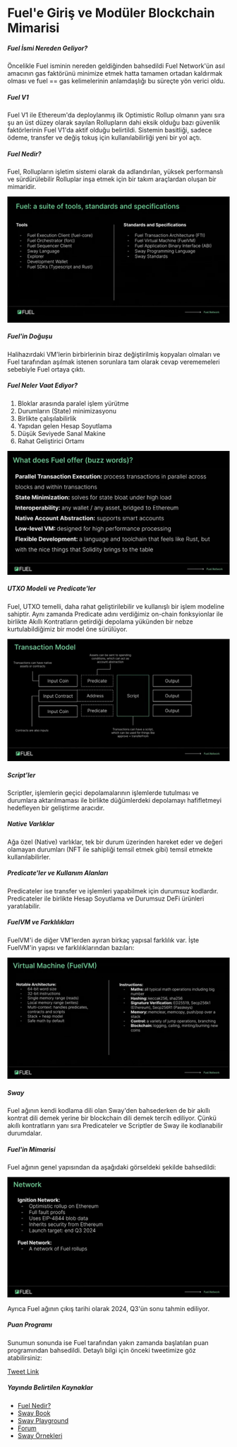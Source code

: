 # Fuel'e Giriş ve Modüler Blockchain Mimarisi

##### Fuel İsmi Nereden Geliyor?

Öncelikle Fuel isminin nereden geldiğinden bahsedildi Fuel Network'ün asıl amacının gas faktörünü minimize etmek hatta tamamen ortadan kaldırmak olması ve fuel == gas kelimelerinin anlamdaşlığı bu süreçte yön verici oldu.

##### Fuel V1

Fuel V1 ile Ethereum'da deploylanmış ilk Optimistic Rollup olmanın yanı sıra şu an üst düzey olarak sayılan Rollupların dahi eksik olduğu bazı güvenlik faktörlerinin Fuel V1'da aktif olduğu belirtildi. Sistemin basitliği, sadece ödeme, transfer ve değiş tokuş için kullanılabilirliği yeni bir yol açtı.

##### Fuel Nedir?

Fuel, Rollupların işletim sistemi olarak da adlandırılan, yüksek performanslı ve sürdürülebilir Rolluplar inşa etmek için bir takım araçlardan oluşan bir mimaridir.

![4th image](/assets/images/4.png "4th image")

##### Fuel'in Doğuşu

Halihazırdaki VM'lerin birbirlerinin biraz değiştirilmiş kopyaları olmaları ve Fuel tarafından aşılmak istenen sorunlara tam olarak cevap verememeleri sebebiyle Fuel ortaya çıktı.

##### Fuel Neler Vaat Ediyor?

1. Bloklar arasında paralel işlem yürütme
2. Durumların (State) minimizasyonu
3. Birlikte çalışılabilirlik
4. Yapıdan gelen Hesap Soyutlama
5. Düşük Seviyede Sanal Makine
6. Rahat Geliştirici Ortamı

![6th image](/assets/images/6.jpg "6th image")

##### UTXO Modeli ve Predicate'ler

Fuel, UTXO temelli, daha rahat geliştirilebilir ve kullanışlı bir işlem modeline sahiptir. Aynı zamanda Predicate adını verdiğimiz on-chain fonksyionlar ile birlikte Akıllı Kontratların getirdiği depolama yükünden bir nebze kurtulabildiğimiz bir model öne sürülüyor.

![7th image](/assets/images/7.jpg "7th image")

##### Script'ler

Scriptler, işlemlerin geçici depolamalarının işlemlerde tutulması ve durumlara aktarılmaması ile birlikte düğümlerdeki depolamayı hafifletmeyi hedefleyen bir geliştirme aracıdır.

##### Native Varlıklar

Ağa özel (Native) varlıklar, tek bir durum üzerinden hareket eder ve değeri olamayan durumları (NFT ile sahipliği temsil etmek gibi) temsil etmekte kullanılabilirler.

##### Predicate'ler ve Kullanım Alanları

Predicateler ise transfer ve işlemleri yapabilmek için durumsuz kodlardır. Predicateler ile birlikte Hesap Soyutlama ve Durumsuz DeFi ürünleri yaratılabilir.

##### FuelVM ve Farklılıkları

FuelVM'i de diğer VM'lerden ayıran birkaç yapısal farklılık var. İşte FuelVM'in yapısı ve farklılıklarından bazıları:

![11th image](/assets/images/11.jpg "11th image")

##### Sway

Fuel ağının kendi kodlama dili olan Sway'den bahsederken de bir akıllı kontrat dili demek yerine bir blockchain dili demek tercih ediliyor. Çünkü akıllı kontratların yanı sıra Predicateler ve Scriptler de Sway ile kodlanabilir durumdalar.

##### Fuel'in Mimarisi

Fuel ağının genel yapısından da aşağıdaki görseldeki şekilde bahsedildi:

![13th image](/assets/images/13.jpg "13th image")

Ayrıca Fuel ağının çıkış tarihi olarak 2024, Q3'ün sonu tahmin ediliyor.

##### Puan Programı

Sunumun sonunda ise Fuel tarafından yakın zamanda başlatılan puan programından bahsedildi. Detaylı bilgi için önceki tweetimize göz atabilirsiniz:

[Tweet Link](https://x.com/fuelnetworkTR/status/1810596755123155281)

##### Yayında Belirtilen Kaynaklar

- [Fuel Nedir?](https://docs.fuel.network/docs/intro/what-is-fuel/)
- [Sway Book](https://fuellabs.github.io/sway/v0.62.0/book/)
- [Sway Playground](https://www.sway-playground.org/)
- [Forum](https://forum.fuel.network/)
- [Sway Örnekleri](https://github.com/FuelLabs/sway-by-example)
